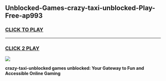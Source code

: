 
## Unblocked-Games-crazy-taxi-unblocked-Play-Free-ap993
<h3>
<a href="https://premium76.site?title=crazy-taxi-unblocked&ref=21A">CLICK TO PLAY</a></h3>
<hr>

<h3>
<a href="https://premium76.site?title=crazy-taxi-unblocked&ref=21A">CLICK 2 PLAY</a>
  
</h3>

<a href="https://premium76.site?title=crazy-taxi-unblocked&ref=21A"><img src="https://clearcache.store/games.png"></a>


**crazy-taxi-unblocked games unblocked: Your Gateway to Fun and Accessible Online Gaming**
